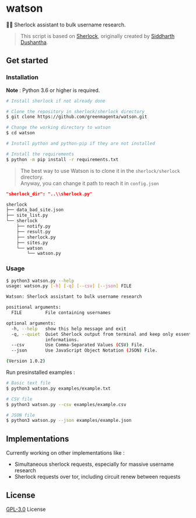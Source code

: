 # watson
🏌️‍♀️ Sherlock assistant to bulk username research.

>This script is based on [Sherlock](https://github.com/sherlock-project/sherlock), originally created by [Siddharth Dushantha](https://github.com/sdushantha).

## Get started

### Installation

**Note** : Python 3.6 or higher is required.

```bash
# Install sherlock if not already done

# Clone the repository in sherlock/sherlock directory
$ git clone https://github.com/greenmagenta/watson.git

# Change the working directory to watson
$ cd watson

# Install python and python-pip if they are not installed

# Install the requirements
$ python -m pip install -r requirements.txt
```

>The best way to use Watson is to clone it in the `sherlock/sherlock` directory.<br>
Anyway, you can change it path to reach it in `config.json`

```json
"sherlock_dir": "..\\sherlock.py"
```
```bash
sherlock
├── data_bad_site.json
├── site_list.py
└── sherlock
    ├── notify.py
    ├── result.py
    ├── sherlock.py
    ├── sites.py
    └── watson
        └── watson.py
```

### Usage

```bash
$ python3 watson.py --help
usage: watson.py [-h] [-q] [--csv] [--json] FILE

Watson: Sherlock assistant to bulk username research

positional arguments:
  FILE         File containing usernames

optional arguments:
  -h, --help   show this help message and exit
  -q, --quiet  Quiet Sherlock output from terminal and keep only essential
               informations.
  --csv        Use Comma-Separated Values (CSV) File.
  --json       Use JavaScript Object Notation (JSON) File.

(Version 1.0.2)
```

Run presinstalled examples :

```bash
# Basic text file
$ python3 watson.py examples/example.txt

# CSV file
$ python3 watson.py --csv examples/example.csv

# JSON file
$ python3 watson.py --json examples/example.json
```

## Implementations

Currently working on other implementations like :
- Simultaneous sherlock requests, especially for massive username research
- Sherlock requests over tor, including circuit renew between requests

## License

[GPL-3.0](https://github.com/greenmagenta/watson/LICENSE/) License
